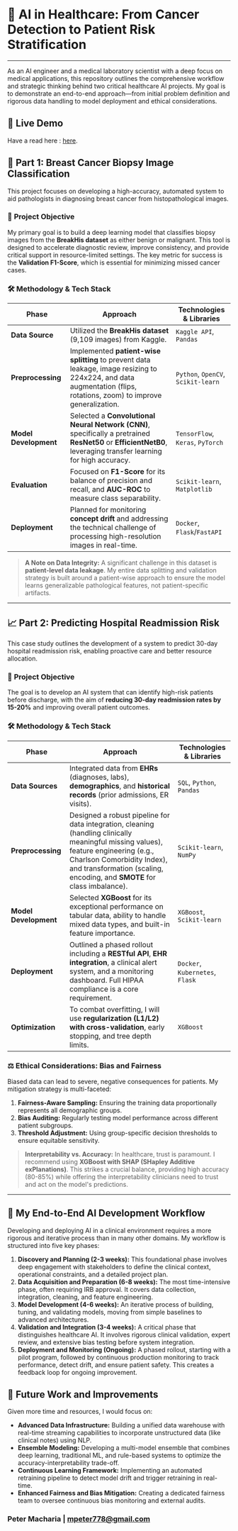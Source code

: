 # 🏥 AI in Healthcare: From Cancer Detection to Patient Risk Stratification

---

As an AI engineer and a medical laboratory scientist with a deep focus on medical applications, this repository outlines the comprehensive workflow and strategic thinking behind two critical healthcare AI projects. My goal is to demonstrate an end-to-end approach—from initial problem definition and rigorous data handling to model deployment and ethical considerations.

## 🔗 Live Demo

Have a read here : [here](https://machfrum.github.io/week-5-AI/).

## 🔬 Part 1: Breast Cancer Biopsy Image Classification

This project focuses on developing a high-accuracy, automated system to aid pathologists in diagnosing breast cancer from histopathological images.

### 🎯 **Project Objective**

My primary goal is to build a deep learning model that classifies biopsy images from the **BreakHis dataset** as either benign or malignant. This tool is designed to accelerate diagnostic review, improve consistency, and provide critical support in resource-limited settings. The key metric for success is the **Validation F1-Score**, which is essential for minimizing missed cancer cases.

### 🛠️ **Methodology & Tech Stack**

| Phase                 | Approach                                                                                                                                                           | Technologies & Libraries         |
| --------------------- | ------------------------------------------------------------------------------------------------------------------------------------------------------------------ | -------------------------------- |
| **Data Source**       | Utilized the **BreakHis dataset** (9,109 images) from Kaggle.                                                                                                      | `Kaggle API`, `Pandas`           |
| **Preprocessing**     | Implemented **patient-wise splitting** to prevent data leakage, image resizing to 224x224, and data augmentation (flips, rotations, zoom) to improve generalization. | `Python`, `OpenCV`, `Scikit-learn` |
| **Model Development** | Selected a **Convolutional Neural Network (CNN)**, specifically a pretrained **ResNet50** or **EfficientNetB0**, leveraging transfer learning for high accuracy.      | `TensorFlow`, `Keras`, `PyTorch`   |
| **Evaluation**        | Focused on **F1-Score** for its balance of precision and recall, and **AUC-ROC** to measure class separability.                                                      | `Scikit-learn`, `Matplotlib`     |
| **Deployment**        | Planned for monitoring **concept drift** and addressing the technical challenge of processing high-resolution images in real-time.                                   | `Docker`, `Flask`/`FastAPI`      |

> **A Note on Data Integrity:** A significant challenge in this dataset is **patient-level data leakage**. My entire data splitting and validation strategy is built around a patient-wise approach to ensure the model learns generalizable pathological features, not patient-specific artifacts.

---

## 📈 Part 2: Predicting Hospital Readmission Risk

This case study outlines the development of a system to predict 30-day hospital readmission risk, enabling proactive care and better resource allocation.

### 🎯 **Project Objective**

The goal is to develop an AI system that can identify high-risk patients before discharge, with the aim of **reducing 30-day readmission rates by 15-20%** and improving overall patient outcomes.

### 🛠️ **Methodology & Tech Stack**

| Phase                 | Approach                                                                                                                                                                                                                                                        | Technologies & Libraries           |
| --------------------- | --------------------------------------------------------------------------------------------------------------------------------------------------------------------------------------------------------------------------------------------------------------- | ---------------------------------- |
| **Data Sources**      | Integrated data from **EHRs** (diagnoses, labs), **demographics**, and **historical records** (prior admissions, ER visits).                                                                                                                                      | `SQL`, `Python`, `Pandas`          |
| **Preprocessing**     | Designed a robust pipeline for data integration, cleaning (handling clinically meaningful missing values), feature engineering (e.g., Charlson Comorbidity Index), and transformation (scaling, encoding, and **SMOTE** for class imbalance).                     | `Scikit-learn`, `NumPy`            |
| **Model Development** | Selected **XGBoost** for its exceptional performance on tabular data, ability to handle mixed data types, and built-in feature importance.                                                                                                                      | `XGBoost`, `Scikit-learn`          |
| **Deployment**        | Outlined a phased rollout including a **RESTful API**, **EHR integration**, a clinical alert system, and a monitoring dashboard. Full HIPAA compliance is a core requirement.                                                                                     | `Docker`, `Kubernetes`, `Flask`    |
| **Optimization**      | To combat overfitting, I will use **regularization (L1/L2) with cross-validation**, early stopping, and tree depth limits.                                                                                                                                       | `XGBoost`                          |

### ⚖️ **Ethical Considerations: Bias and Fairness**

Biased data can lead to severe, negative consequences for patients. My mitigation strategy is multi-faceted:

1.  **Fairness-Aware Sampling:** Ensuring the training data proportionally represents all demographic groups.
2.  **Bias Auditing:** Regularly testing model performance across different patient subgroups.
3.  **Threshold Adjustment:** Using group-specific decision thresholds to ensure equitable sensitivity.

> **Interpretability vs. Accuracy:** In healthcare, trust is paramount. I recommend using **XGBoost with SHAP (SHapley Additive exPlanations)**. This strikes a crucial balance, providing high accuracy (80-85%) while offering the interpretability clinicians need to trust and act on the model's predictions.

---

## 🔄 **My End-to-End AI Development Workflow**

Developing and deploying AI in a clinical environment requires a more rigorous and iterative process than in many other domains. My workflow is structured into five key phases:

1.  **Discovery and Planning (2-3 weeks):** This foundational phase involves deep engagement with stakeholders to define the clinical context, operational constraints, and a detailed project plan.
2.  **Data Acquisition and Preparation (6-8 weeks):** The most time-intensive phase, often requiring IRB approval. It covers data collection, integration, cleaning, and feature engineering.
3.  **Model Development (4-6 weeks):** An iterative process of building, tuning, and validating models, moving from simple baselines to advanced architectures.
4.  **Validation and Integration (3-4 weeks):** A critical phase that distinguishes healthcare AI. It involves rigorous clinical validation, expert review, and extensive bias testing before system integration.
5.  **Deployment and Monitoring (Ongoing):** A phased rollout, starting with a pilot program, followed by continuous production monitoring to track performance, detect drift, and ensure patient safety. This creates a feedback loop for ongoing improvement.

## 🚀 **Future Work and Improvements**

Given more time and resources, I would focus on:

-   **Advanced Data Infrastructure:** Building a unified data warehouse with real-time streaming capabilities to incorporate unstructured data (like clinical notes) using NLP.
-   **Ensemble Modeling:** Developing a multi-model ensemble that combines deep learning, traditional ML, and rule-based systems to optimize the accuracy-interpretability trade-off.
-   **Continuous Learning Framework:** Implementing an automated retraining pipeline to detect model drift and trigger retraining in real-time.
-   **Enhanced Fairness and Bias Mitigation:** Creating a dedicated fairness team to oversee continuous bias monitoring and external audits.

### Peter Macharia | mpeter778@gmail.com
